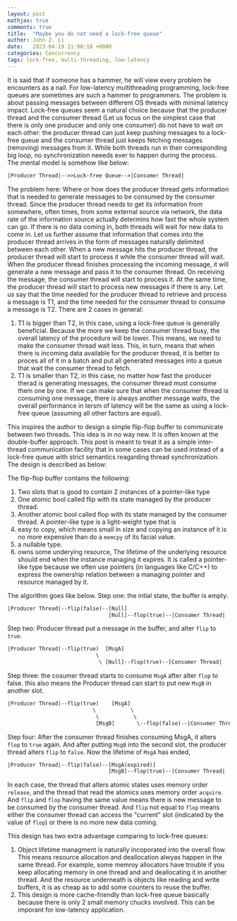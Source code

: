 ```yaml
---
layout: post
mathjax: true
comments: true
title:  "Maybe you do not need a lock-free queue"
author: John Z. Li
date:   2023-04-19 21:00:18 +0800
categories: Concurrency
tags: lock-free, multi-threading, low-latency
---
```

It is said that if someone has a hammer, he will view every problem he encounters
as a nail. For low-latency multithreading programming, lock-free queues are sometimes
are such a hammer to programmers. The problem is about passing messages between
different OS threads with minimal latency impact. Lock-free queues seem a natural
choice because that the producer thread and the consumer thread (Let us focus on
the simplest case that there is only one producer and only one consumer) do not
have to wait on each other: the producer thread can just keep pushing messages to
a lock-free queue and the consumer thread just keeps fetching messages (removing)
messages from it. While both threads run in their corresponding big loop, no
synchronization neeeds ever to happen during the process. The mental model is
somehow like below:
```txt
|Producer Thread|-->>Lock-free Queue-->|Consumer Thread|
```

The problem here: Where or how does the producer thread gets information that is
needed to generate messages to be consumed by the consumer thread. Since the
producer thread needs to get its information from somewhere, often times, from
some external source via network, the data rate of the information source actually
determins how fast the whole system can go. If there is no data coming in, both
threads will wait for new data to come in. Let us further assume that information
that comes into the producer thread arrives in the form of messages naturally delimited
between each other. When a new message hits the producer thread, the producer thread
will start to process it while the consumer thread will wait. When the producer
thread finishes processing the incoming message, it will generate a new message
and pass it to the consumer thread. On receiving the message, the consumer thread
will start to process it. At the same time, the producer thread will start to
process new messages if there is any. Let us say that the time needed for the
producer thread to retrieve and process a message is T1, and the time needed for
the consumer thread to consume a message is T2. There are 2 cases in general:
1. T1 is bigger than T2, in this case, using a lock-free queue is generally beneficial. Because
the more we keep the consumer thread busy, the overall latency of the procedure
will be lower. This means, we need to make the consumer thread wait less. This,
in turn, means that when there is incoming data available for the producer thread,
it is better to proces all of it in a batch and put all generated messages into
a queue that wait the consumer thread to fetch.
2. T1 is smaller than T2, in this case, no matter how fast the producer therad is
generating messages, the consumer thread must consume them one by one. If we can
make sure that when the consumer thread is consuming one message, there is always
another message waits, the overall performance in tersm of latency will be the same
as using a lock-free queue (assuming all other factors are equal).

This inspires the author to design a simple flip-flop buffer to communicate between
two threads. This idea is in no way new. It is often known at the double-buffer
approach. This post is meant to treat it as a simple inter-thread communication
facility that in some cases can be used instead of a lock-free queue with strict
semantics reagarding thread synchronization. The design is described as below:

The flip-flop buffer contains the following:
1. Two slots that is good to contain 2 instances of a pointer-like type
2. One atomic bool called flip with its state managed by the producer thread.
3. Another atomic bool called flop with its state managed by the consumer thread.
A pointer-like type is a light-weight type that is
1. easy to copy, which means small in size and copying an instance of it is no more
expensive than do a `memcpy` of its facial value.
2. a nullable type.
3. owns some underying resource, The lifetime of the underlying resource should end
when the instance managing it expires.
It is called a pointer-like type because we often use pointers (in languages like
C/C++) to express the ownership relation between a managing pointer and resource
managed by it.

The algorithm goes like below.
Step one: the intial state, the buffer is empty.
```txt
|Producer Thread|--flip(false)--[Null]
                                [Null]--flop(true)--|Consumer Thread|
```
Step two: Producer thread put a message in the buffer, and alter `flip` to `true`.
```txt
|Producer Thread|--flip(true)  [MsgA]
                            \
                             \ [Null]--flop(true)--[Consumer Thread|
```
Step three: the cosumer thread starts to consume `MsgA` after alter `flop` to false.
this also means the Producer thread can start to put new `MsgB` in another slot.
```txt
|Producer Thread|--flip(true)    [MsgA]
                           \           \
                            \           \
                            [MsgB]       \--flop(false)--|Consumer Thread|
```
Step four: After the consumer thread finishes consuming MsgA, it alters `flop`
to `true` again. And after putting `MsgB` into the second slot, the producer
thread alters `flip` to `false`. Now the lifetime of `MsgA` has ended,
```txt
|Producer Thread|--flip(false)--[MsgA(expired)]
                                [MsgB]--flop(true)--|Consumer Thread|
```
In each case, the thread that alters atomic states uses memory order `release`,
and the thread that read the atomics uses memory order `acquire`. And `flip` and
`flop` having the same value means there is new message to be consumed by the
consumer thread. And `flip` not equal to `flop` means either the consumer thread
can access the "current" slot (indicated by the value of `flop`) or there is no
more new data coming.

This design has two extra advantage comparing to lock-free queues:
1. Object lifetime managment is naturally incoporated into the overall flow. This
means resource allocation and deallocation alwyas happen in the same thread. For
example, some memroy allocators have trouble if you keep allocating memory in one
thread and and deallocating it in another thread. And the resource underneath
is objects like reading and write buffers, it is as cheap as to add some counters
to reuse the buffer.
2. This design is more cache-friendly than lock-free queue basically because
there is only 2 small memory chucks involved. This can be imporant for low-latency
application.

